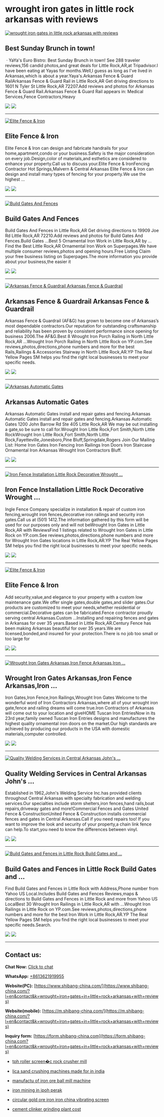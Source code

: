 # wrought iron gates in little rock arkansas with reviews

<a href="https://swt.shibang-china.com/?l=en&img&k=wrought+iron+gates+in+little+rock+arkansas+with+reviews" target="_blank">![wrought iron gates in little rock arkansas with reviews](http://static.shibang-china.com/all-800x300/404.jpg)</a>

## Best Sunday Brunch in town!
&nbsp;&#0183;&#32;YaYa's Euro Bistro: Best Sunday Brunch in town! See 288 traveler reviews,156 candid photos,and great deals for Little Rock,AR,at Tripadvisor.I have been eating at Yayas for months.Well,I guess as long as I've lived in Arkansas,which is about a year.Yaya's.Arkansas Fence &amp; Guard RailArkansas Fence &amp; Guard Rail in Little Rock,AR Get driving directions to 1601 N Tyler St Little Rock,AR 72207.Add reviews and photos for Arkansas Fence &amp; Guard Rail.Arkansas Fence &amp; Guard Rail appears in: Medical Services,Fence Contractors,Heavy


<a href="https://whatsapp.shibangsoft.com/WhatsApp.php" target="_blank" title="WhatsApp">![](http://static.shibang-china.com/icon/whatsapp.png)</a> <a href="https://swt.shibang-china.com/?l=en&icon&k=wrought+iron+gates+in+little+rock+arkansas+with+reviews" target="_blank">![](http://static.shibang-china.com/icon/chat-en.png)</a>

---

<a href="https://swt.shibang-china.com/?l=en&img&k=wrought+iron+gates+in+little+rock+arkansas+with+reviews" target="_blank">![Elite Fence &amp; Iron](http://static.shibang-china.com/all-800x300/243.jpg)</a>

## Elite Fence &amp; Iron
Elite Fence &amp; Iron can design and fabricate handrails for your home,apartment,condo or your business.Safety is the major consideration on every job.Design,color of materials,and esthetics are considered to enhance your property.Call us to discuss your.Elite Fence &amp; IronFencing Contractor Hot Springs,Malvern &amp; Central Arkansas Elite Fence &amp; Iron can design and install many types of fencing for your property.We use the highest …


<a href="https://whatsapp.shibangsoft.com/WhatsApp.php" target="_blank" title="WhatsApp">![](http://static.shibang-china.com/icon/whatsapp.png)</a> <a href="https://swt.shibang-china.com/?l=en&icon&k=wrought+iron+gates+in+little+rock+arkansas+with+reviews" target="_blank">![](http://static.shibang-china.com/icon/chat-en.png)</a>

---

<a href="https://swt.shibang-china.com/?l=en&img&k=wrought+iron+gates+in+little+rock+arkansas+with+reviews" target="_blank">![Build Gates And Fences](http://static.shibang-china.com/all-800x300/405.jpg)</a>

## Build Gates And Fences
Build Gates And Fences in Little Rock,AR Get driving directions to 19909 Joe Rd Little Rock,AR 72210.Add reviews and photos for Build Gates And Fences.Build Gates …Best 5 Ornamental Iron Work in Little Rock,AR by …Find the Best Little Rock,AR Ornamental Iron Work on Superpages.We have multiple consumer reviews,photos and opening hours.Free Listing Claim your free business listing on Superpages.The more information you provide about your business,the easier it


<a href="https://whatsapp.shibangsoft.com/WhatsApp.php" target="_blank" title="WhatsApp">![](http://static.shibang-china.com/icon/whatsapp.png)</a> <a href="https://swt.shibang-china.com/?l=en&icon&k=wrought+iron+gates+in+little+rock+arkansas+with+reviews" target="_blank">![](http://static.shibang-china.com/icon/chat-en.png)</a>

---

<a href="https://swt.shibang-china.com/?l=en&img&k=wrought+iron+gates+in+little+rock+arkansas+with+reviews" target="_blank">![Arkansas Fence &amp; Guardrail Arkansas Fence &amp; Guardrail](http://static.shibang-china.com/all-800x300/420.jpg)</a>

## Arkansas Fence &amp; Guardrail Arkansas Fence &amp; Guardrail
Arkansas Fence &amp; Guardrail (AF&amp;G) has grown to become one of Arkansas’s most dependable contractors.Our reputation for outstanding craftsmanship and reliability has been proven by consistent performance since opening for business 2006.The AF&amp;G.Best 8 Wrought Iron Porch Railing in North Little Rock,AR …Wrought Iron Porch Railing in North Little Rock on YP.com.See reviews,photos,directions,phone numbers and more for the best Rails,Railings &amp; Accessories Stairway in North Little Rock,AR.YP The Real Yellow Pages SM helps you find the right local businesses to meet your specific needs.


<a href="https://whatsapp.shibangsoft.com/WhatsApp.php" target="_blank" title="WhatsApp">![](http://static.shibang-china.com/icon/whatsapp.png)</a> <a href="https://swt.shibang-china.com/?l=en&icon&k=wrought+iron+gates+in+little+rock+arkansas+with+reviews" target="_blank">![](http://static.shibang-china.com/icon/chat-en.png)</a>

---

<a href="https://swt.shibang-china.com/?l=en&img&k=wrought+iron+gates+in+little+rock+arkansas+with+reviews" target="_blank">![Arkansas Automatic Gates](http://static.shibang-china.com/all-800x300/571.jpg)</a>

## Arkansas Automatic Gates
Arkansas Automatic Gates install and repair gates and fencing.Arkansas Automatic Gates install and repair gates and fencing.Arkansas Automatic Gates 1200 John Barrow Rd Ste 405 Little Rock,AR We may be out installing a gate,so be sure to call for.Wrought Iron Little Rock,Fort Smith,North Little RockWrought Iron Little Rock,Fort Smith,North Little Rock,Fayetteville,Jonesboro,Pine Bluff,Springdale,Rogers Join Our Mailing List: Home Iron Gates Iron Fencing Iron Railings Iron Doors Iron Staircase Ornamental Iron Arkansas Wrought Iron Contractors Bluff.


<a href="https://whatsapp.shibangsoft.com/WhatsApp.php" target="_blank" title="WhatsApp">![](http://static.shibang-china.com/icon/whatsapp.png)</a> <a href="https://swt.shibang-china.com/?l=en&icon&k=wrought+iron+gates+in+little+rock+arkansas+with+reviews" target="_blank">![](http://static.shibang-china.com/icon/chat-en.png)</a>

---

<a href="https://swt.shibang-china.com/?l=en&img&k=wrought+iron+gates+in+little+rock+arkansas+with+reviews" target="_blank">![Iron Fence Installation Little Rock Decorative Wrought …](http://static.shibang-china.com/all-800x300/920.jpg)</a>

## Iron Fence Installation Little Rock Decorative Wrought …
Ingle Fence Company specialize in installation &amp; repair of custom iron fencing,wrought iron fences,decorative iron railings and security iron gates.Call us at (501) 1412.The information gathered by this form will be used for our purposes only and will not beWrought Iron Gates in Little Rock,AR with ReviewsFind 1 listings related to Wrought Iron Gates in Little Rock on YP.com.See reviews,photos,directions,phone numbers and more for Wrought Iron Gates locations in Little Rock,AR.YP The Real Yellow Pages SM helps you find the right local businesses to meet your specific needs.


<a href="https://whatsapp.shibangsoft.com/WhatsApp.php" target="_blank" title="WhatsApp">![](http://static.shibang-china.com/icon/whatsapp.png)</a> <a href="https://swt.shibang-china.com/?l=en&icon&k=wrought+iron+gates+in+little+rock+arkansas+with+reviews" target="_blank">![](http://static.shibang-china.com/icon/chat-en.png)</a>

---

<a href="https://swt.shibang-china.com/?l=en&img&k=wrought+iron+gates+in+little+rock+arkansas+with+reviews" target="_blank">![Elite Fence &amp; Iron](http://static.shibang-china.com/all-800x300/140.jpg)</a>

## Elite Fence &amp; Iron
Add security,value,and elegance to your property with a custom low maintenance gate.We offer single gates,double gates,and slider gates.Our products are customized to meet your needs,whether residential or commercial.Decorative gates can be fabricated.Fence contractor proudly serving central Arkansas.Custom …Installing and repairing fences and gates in Arkansas for over 35 years.Based in Little Rock,AR.Century Fence has been making Arkansas beautiful for over 35 years.We are licensed,bonded,and insured for your protection.There is no job too small or too large for


<a href="https://whatsapp.shibangsoft.com/WhatsApp.php" target="_blank" title="WhatsApp">![](http://static.shibang-china.com/icon/whatsapp.png)</a> <a href="https://swt.shibang-china.com/?l=en&icon&k=wrought+iron+gates+in+little+rock+arkansas+with+reviews" target="_blank">![](http://static.shibang-china.com/icon/chat-en.png)</a>

---

<a href="https://swt.shibang-china.com/?l=en&img&k=wrought+iron+gates+in+little+rock+arkansas+with+reviews" target="_blank">![Wrought Iron Gates Arkansas,Iron Fence Arkansas,Iron …](http://static.shibang-china.com/all-800x300/170.jpg)</a>

## Wrought Iron Gates Arkansas,Iron Fence Arkansas,Iron …
Iron Gates,Iron Fence,Iron Railings,Wrought Iron Gates Welcome to the wonderful word of Iron Contractors Arkansas,where all of your wrought iron gate,fence and railing dreams will come true.Iron Contractors of Arkansas will come out to your location and giveHOME Tuscan Iron EntriesNow in its 23rd year,family owned Tuscan Iron Entries designs and manufactures the highest quality ornamental iron doors on the market.Our high standards are achieved by producing our products in the USA with domestic materials,computer controlled.


<a href="https://whatsapp.shibangsoft.com/WhatsApp.php" target="_blank" title="WhatsApp">![](http://static.shibang-china.com/icon/whatsapp.png)</a> <a href="https://swt.shibang-china.com/?l=en&icon&k=wrought+iron+gates+in+little+rock+arkansas+with+reviews" target="_blank">![](http://static.shibang-china.com/icon/chat-en.png)</a>

---

<a href="https://swt.shibang-china.com/?l=en&img&k=wrought+iron+gates+in+little+rock+arkansas+with+reviews" target="_blank">![Quality Welding Services in Central Arkansas John's …](http://static.shibang-china.com/all-800x300/607.jpg)</a>

## Quality Welding Services in Central Arkansas John's …
Established in 1962,John's Welding Service Inc.has provided clients throughout Central Arkansas with specialty fabrication and welding services.Our specialties include storm shelters,iron fences,hand rails,boat repairs,driveway gates and more!Commercial Fences and Gates United Fence &amp; ConstructionUnited Fence &amp; Construction installs commercial fences and gates in Central Arkansas.Call if you need repairs too! If you want to improve the look and security of your property,a chain link fence can help.To start,you need to know the differences between vinyl.


<a href="https://whatsapp.shibangsoft.com/WhatsApp.php" target="_blank" title="WhatsApp">![](http://static.shibang-china.com/icon/whatsapp.png)</a> <a href="https://swt.shibang-china.com/?l=en&icon&k=wrought+iron+gates+in+little+rock+arkansas+with+reviews" target="_blank">![](http://static.shibang-china.com/icon/chat-en.png)</a>

---

<a href="https://swt.shibang-china.com/?l=en&img&k=wrought+iron+gates+in+little+rock+arkansas+with+reviews" target="_blank">![Build Gates and Fences in Little Rock Build Gates and …](http://static.shibang-china.com/all-800x300/1501.jpg)</a>

## Build Gates and Fences in Little Rock Build Gates and …
Find Build Gates and Fences in Little Rock with Address,Phone number from Yahoo US Local.Includes Build Gates and Fences Reviews,maps &amp; directions to Build Gates and Fences in Little Rock and more from Yahoo US LocalBest 30 Wrought Iron Railings in Little Rock,AR with …Wrought Iron Railings in Little Rock on YP.com.See reviews,photos,directions,phone numbers and more for the best Iron Work in Little Rock,AR.YP The Real Yellow Pages SM helps you find the right local businesses to meet your specific needs.Search.


<a href="https://whatsapp.shibangsoft.com/WhatsApp.php" target="_blank" title="WhatsApp">![](http://static.shibang-china.com/icon/whatsapp.png)</a> <a href="https://swt.shibang-china.com/?l=en&icon&k=wrought+iron+gates+in+little+rock+arkansas+with+reviews" target="_blank">![](http://static.shibang-china.com/icon/chat-en.png)</a>

---
## Contact us:

**Chat Now:** [Click to chat](https://swt.shibang-china.com?l=en&contact&k=wrought+iron+gates+in+little+rock+arkansas+with+reviews)

**WhatsApp:**  [+8613621919955](https://whatsapp.shibangsoft.com/WhatsApp.php)

**Website(PC):** [https://www.shibang-china.com/](https://www.shibang-china.com/?l=en&contact&k=wrought+iron+gates+in+little+rock+arkansas+with+reviews)

**Website(mobile):** [https://m.shibang-china.com/](https://m.shibang-china.com/?l=en&contact&k=wrought+iron+gates+in+little+rock+arkansas+with+reviews)

**Inquiry form:** [https://form.shibang-china.com](https://form.shibang-china.com?l=en&contact&k=wrought+iron+gates+in+little+rock+arkansas+with+reviews)

* [tph roller screen�c rock crusher mill](../137/tph%20roller%20screen%EF%BF%BDc%20rock%20crusher%20mill.md)

* [lica sand crushing machines made for in india](../140/lica%20sand%20crushing%20machines%20made%20for%20in%20india.md)

* [manufactu of iron ore ball mill machine](../133/manufactu%20of%20iron%20ore%20ball%20mill%20machine.md)

* [iron mining in ipoh perak](../132/iron%20mining%20in%20ipoh%20perak.md)

* [circular gold ore iron iron china vibrating screen](../138/circular%20gold%20ore%20iron%20iron%20china%20vibrating%20screen.md)

* [cement clinker grinding plant cost](../126/cement%20clinker%20grinding%20plant%20cost.md)